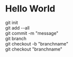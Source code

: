 # Hello World

git init  
git add --all  
git commit -m "message"  
git branch  
git checkout -b "branchname"  
git checkout "branchname"  

